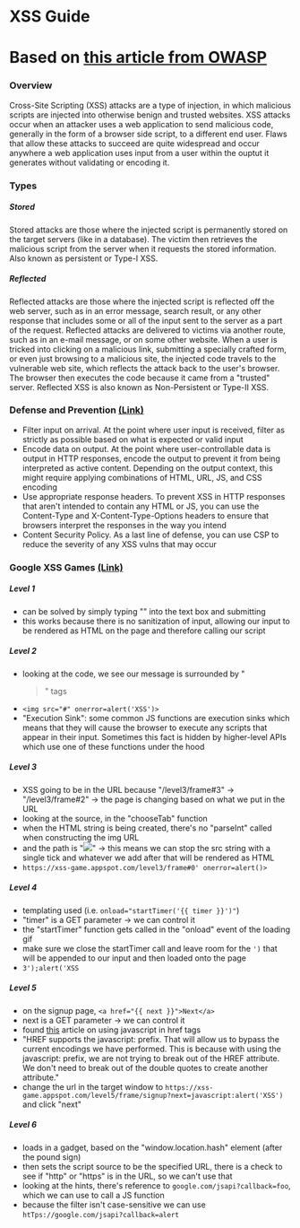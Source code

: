 # XSS Guide
# Based on [this article from OWASP](https://owasp.org/www-community/attacks/xss/)

### Overview
Cross-Site Scripting (XSS) attacks are a type of injection, in which malicious scripts are injected into otherwise benign and trusted websites. XSS attacks occur when an attacker uses a web application to send malicious code, generally in the form of a browser side script, to a different end user. Flaws that allow these attacks to succeed are quite widespread and occur anywhere a web application uses input from a user within the ouptut it generates without validating or encoding it.


### Types

##### Stored
Stored attacks are those where the injected script is permanently stored on the target servers (like in a database). The victim then retrieves the malicious script from the server when it requests the stored information. Also known as persistent or Type-I XSS.

##### Reflected
Reflected attacks are those where the injected script is reflected off the web server, such as in an error message, search result, or any other response that includes some or all of the input sent to the server as a part of the request. Reflected attacks are delivered to victims via another route, such as in an e-mail message, or on some other website. When a user is tricked into clicking on a malicious link, submitting a specially crafted form, or even just browsing to a malicious site, the injected code travels to the vulnerable web site, which reflects the attack back to the user's browser. The browser then executes the code because it came from a "trusted" server. Reflected XSS is also known as Non-Persistent or Type-II XSS.


### Defense and Prevention [(Link)](https://portswigger.net/web-security/cross-site-scripting)
  - Filter input on arrival. At the point where user input is received, filter as strictly as possible based on what is expected or valid input
  - Encode data on output. At the point where user-controllable data is output in HTTP responses, encode the output to prevent it from being interpreted as active content. Depending on the output context, this might require applying combinations of HTML, URL, JS, and CSS encoding
  - Use appropriate response headers. To prevent XSS in HTTP responses that aren't intended to contain any HTML or JS, you can use the Content-Type and X-Content-Type-Options headers to ensure that browsers interpret the responses in the way you intend
  - Content Security Policy. As a last line of defense, you can use CSP to reduce the severity of any XSS vulns that may occur


### Google XSS Games [(Link)](https://xss-game.appspot.com)

##### Level 1
  - can be solved by simply typing "<script>alert()</script>" into the text box and submitting
  - this works because there is no sanitization of input, allowing our input to be rendered as HTML on the page and therefore calling our script

##### Level 2
  - looking at the code, we see our message is surrounded by "<blockquote>" tags
  - `<img src="#" onerror=alert('XSS')>`
  - "Execution Sink": some common JS functions are execution sinks which means that they will cause the browser to execute any scripts that appear in their input. Sometimes this fact is hidden by higher-level APIs which use one of these functions under the hood

##### Level 3
  - XSS going to be in the URL because "/level3/frame#3" -> "/level3/frame#2" -> the page is changing based on what we put in the URL
  - looking at the source, in the "chooseTab" function
  - when the HTML string is being created, there's no "parseInt" called when constructing the img URL
  - and the path is "<img src='/static/level3/cloud" + num + ".jpg' />" -> this means we can stop the src string with a single tick and whatever we add after that will be rendered as HTML
  - `https://xss-game.appspot.com/level3/frame#0' onerror=alert()>`

##### Level 4
  - templating used (i.e. `onload="startTimer('{{ timer }}')"`)
  - "timer" is a GET parameter -> we can control it
  - the "startTimer" function gets called in the "onload" event of the loading gif
  - make sure we close the startTimer call and leave room for the `')` that will be appended to our input and then loaded onto the page
  - `3');alert('XSS`

##### Level 5
  - on the signup page, `<a href="{{ next }}">Next</a>`
  - next is a GET parameter -> we can control it
  - found [this](https://www.developsec.com/2017/09/06/javascript-in-an-href-or-src-attribute/) article on using javascript in href tags
  - "HREF supports the javascript: prefix. That will allow us to bypass the current encodings we have performed. This is because with using the javascript: prefix, we are not trying to break out of the HREF attribute. We don't need to break out of the double quotes to create another attribute."
  - change the url in the target window to `https://xss-game.appspot.com/level5/frame/signup?next=javascript:alert('XSS')` and click "next"

##### Level 6
  - loads in a gadget, based on the "window.location.hash" element (after the pound sign)
  - then sets the script source to be the specified URL, there is a check to see if "http" or "https" is in the URL, so we can't use that
  - looking at the hints, there's reference to `google.com/jsapi?callback=foo`, which we can use to call a JS function
  - because the filter isn't case-sensitive we can use `htTps://google.com/jsapi?callback=alert`
